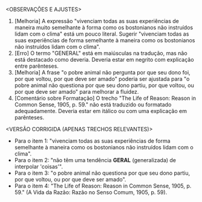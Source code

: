 <OBSERVAÇÕES E AJUSTES>
1. [Melhoria] A expressão "vivenciam todas as suas experiências de maneira muito semelhante à forma como os bostonianos não instruídos lidam com o clima" está um pouco literal. Sugerir "vivenciam todas as suas experiências de forma semelhante à maneira como os bostonianos não instruídos lidam com o clima".
2. [Erro] O termo "GENERAL" está em maiúsculas na tradução, mas não está destacado como deveria. Deveria estar em negrito com explicação entre parênteses.
3. [Melhoria] A frase "o pobre animal não pergunta por que seu dono foi, por que voltou, por que deve ser amado" poderia ser ajustada para "o pobre animal não questiona por que seu dono partiu, por que voltou, ou por que deve ser amado" para melhorar a fluidez.
4. [Comentário sobre Formatação] O trecho "The Life of Reason: Reason in Common Sense, 1905, p. 59." não está traduzido ou formatado adequadamente. Deveria estar em itálico ou com uma explicação em parênteses.

<VERSÃO CORRIGIDA (APENAS TRECHOS RELEVANTES)>
- Para o item 1: "vivenciam todas as suas experiências de forma semelhante à maneira como os bostonianos não instruídos lidam com o clima".
- Para o item 2: "não têm uma tendência **GERAL** (generalizada) de interpolar 'coisas'".
- Para o item 3: "o pobre animal não questiona por que seu dono partiu, por que voltou, ou por que deve ser amado".
- Para o item 4: "The Life of Reason: Reason in Common Sense, 1905, p. 59." (A Vida da Razão: Razão no Senso Comum, 1905, p. 59).